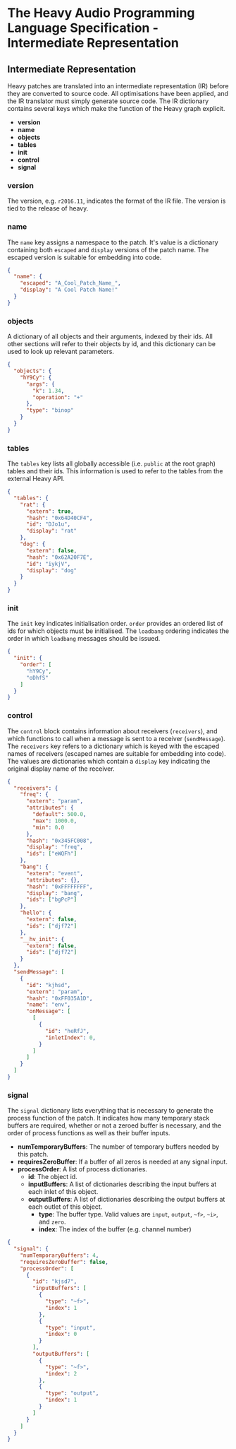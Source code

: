 # The Heavy Audio Programming Language Specification - Intermediate Representation

## Intermediate Representation

Heavy patches are translated into an intermediate representation (IR) before they are converted to source code. All optimisations have been applied, and the IR translator must simply generate source code. The IR dictionary contains several keys which make the function of the Heavy graph explicit.

* **version**
* **name**
* **objects**
* **tables**
* **init**
* **control**
* **signal**

### version

The version, e.g. `r2016.11`, indicates the format of the IR file. The version is tied to the release of heavy.

### name

The `name` key assigns a namespace to the patch. It's value is a dictionary containing both `escaped` and `display` versions of the patch name. The escaped version is suitable for embedding into code.

```json
{
  "name": {
    "escaped": "A_Cool_Patch_Name_",
    "display": "A Cool Patch Name!"
  }
}
```

### objects

A dictionary of all objects and their arguments, indexed by their ids. All other sections will refer to their objects by id, and this dictionary can be used to look up relevant parameters.

```json
{
  "objects": {
    "hY9Cy": {
      "args": {
        "k": 1.34,
        "operation": "+"
      },
      "type": "binop"
    }
  }
}
```

### tables

The `tables` key lists all globally accessible (i.e. `public` at the root graph) tables and their ids. This information is used to refer to the tables from the external Heavy API.

```json
{
  "tables": {
    "rat": {
      "extern": true,
      "hash": "0x64D40CF4",
      "id": "DJo1u",
      "display": "rat"
    },
    "dog": {
      "extern": false,
      "hash": "0x62A20F7E",
      "id": "iykjV",
      "display": "dog"
    }
  }
}
```

### init

The `init` key indicates initialisation order. `order` provides an ordered list of ids for which objects must be initialised. The `loadbang` ordering indicates the order in which `loadbang` messages should be issued.

```json
{
  "init": {
    "order": [
      "hY9Cy",
      "oDhfS"
    ]
  }
}
```

### control

The `control` block contains information about receivers (`receivers`), and which functions to call when a message is sent to a receiver (`sendMessage`). The `receivers` key refers to a dictionary which is keyed with the escaped names of receivers (escaped names are suitable for embedding into code). The values are dictionaries which contain a `display` key indicating the original display name of the receiver.

```json
{
  "receivers": {
    "freq": {
      "extern": "param",
      "attributes": {
        "default": 500.0,
        "max": 1000.0,
        "min": 0.0
      },
      "hash": "0x345FC008",
      "display": "freq",
      "ids": ["eWQFh"]
    },
    "bang": {
      "extern": "event",
      "attributes": {},
      "hash": "0xFFFFFFFF",
      "display": "bang",
      "ids": ["bgPcP"]
    },
    "hello": {
      "extern": false,
      "ids": ["djf72"]
    },
    "__hv_init": {
      "extern": false,
      "ids": ["djf72"]
    }
  },
  "sendMessage": [
    {
      "id": "kjhsd",
      "extern": "param",
      "hash": "0xFF035A1D",
      "name": "env",
      "onMessage": [
        [
          {
            "id": "heRfJ",
            "inletIndex": 0,
          }
        ]
      ]
    }
  ]
}
```

### signal

The `signal` dictionary lists everything that is necessary to generate the process function of the patch. It indicates how many temporary stack buffers are required, whether or not a zeroed buffer is necessary, and the order of process functions as well as their buffer inputs.

* **numTemporaryBuffers**: The number of temporary buffers needed by this patch.
* **requiresZeroBuffer**: If a buffer of all zeros is needed at any signal input.
* **processOrder**: A list of process dictionaries.
  * **id**: The object id.
  * **inputBuffers**: A list of dictionaries describing the input buffers at each inlet of this object.
  * **outputBuffers**: A list of dictionaries describing the output buffers at each outlet of this object.
    * **type**: The buffer type. Valid values are `input`, `output`, `~f>`, `~i>`, and `zero`.
    * **index**: The index of the buffer (e.g. channel number)

```json
{
  "signal": {
    "numTemporaryBuffers": 4,
    "requiresZeroBuffer": false,
    "processOrder": [
      {
        "id": "kjsd7",
        "inputBuffers": [
          {
            "type": "~f>",
            "index": 1
          },
          {
            "type": "input",
            "index": 0
          }
        ],
        "outputBuffers": [
          {
            "type": "~f>",
            "index": 2
          },
          {
            "type": "output",
            "index": 1
          }
        ]
      }
    ]
  }
}
```
